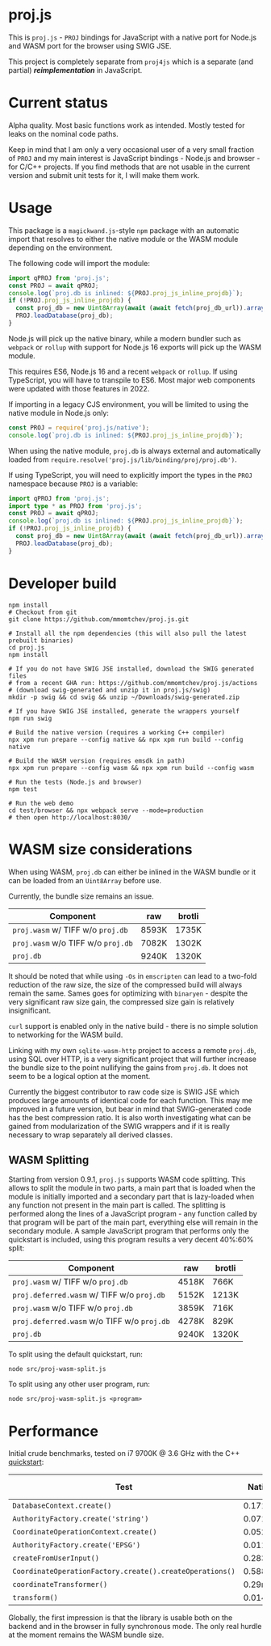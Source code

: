 # proj.js

This is `proj.js` - `PROJ` bindings for JavaScript with a native port for Node.js and WASM port for the browser using SWIG JSE.

This project is completely separate from `proj4js` which is a separate (and partial) ***reimplementation*** in JavaScript.

# Current status

Alpha quality. Most basic functions work as intended. Mostly tested for leaks on the nominal code paths.

Keep in mind that I am only a very occasional user of a very small fraction of `PROJ` and my main interest is JavaScript bindings - Node.js and browser - for C/C++ projects. If you find methods that are not usable in the current version and submit unit tests for it, I will make them work.

# Usage

This package is a `magickwand.js`-style `npm` package with an automatic import that resolves to either the native module or the WASM module depending on the environment.

The following code will import the module:

```js
import qPROJ from 'proj.js';
const PROJ = await qPROJ;
console.log(`proj.db is inlined: ${PROJ.proj_js_inline_projdb}`);
if (!PROJ.proj_js_inline_projdb) {
  const proj_db = new Uint8Array(await (await fetch(proj_db_url)).arrayBuffer());
  PROJ.loadDatabase(proj_db);
}
```

Node.js will pick up the native binary, while a modern bundler such as `webpack` or `rollup` with support for Node.js 16 exports will pick up the WASM module.

This requires ES6, Node.js 16 and a recent `webpack` or `rollup`. If using TypeScript, you will have to transpile to ES6. Most major web components were updated with those features in 2022.

If importing in a legacy CJS environment, you will be limited to using the native module in Node.js only:
```ts
const PROJ = require('proj.js/native');
console.log(`proj.db is inlined: ${PROJ.proj_js_inline_projdb}`);
```

When using the native module, `proj.db` is always external and automatically loaded from `require.resolve('proj.js/lib/binding/proj/proj.db')`.

If using TypeScript, you will need to explicitly import the types in the `PROJ` namespace because `PROJ` is a variable:

```ts
import qPROJ from 'proj.js';
import type * as PROJ from 'proj.js';
const PROJ = await qPROJ;
console.log(`proj.db is inlined: ${PROJ.proj_js_inline_projdb}`);
if (!PROJ.proj_js_inline_projdb) {
  const proj_db = new Uint8Array(await (await fetch(proj_db_url)).arrayBuffer());
  PROJ.loadDatabase(proj_db);
}
```

# Developer build

```shell
npm install 
# Checkout from git
git clone https://github.com/mmomtchev/proj.js.git

# Install all the npm dependencies (this will also pull the latest prebuilt binaries)
cd proj.js
npm install

# If you do not have SWIG JSE installed, download the SWIG generated files
# from a recent GHA run: https://github.com/mmomtchev/proj.js/actions
# (download swig-generated and unzip it in proj.js/swig)
mkdir -p swig && cd swig && unzip ~/Downloads/swig-generated.zip

# If you have SWIG JSE installed, generate the wrappers yourself
npm run swig

# Build the native version (requires a working C++ compiler)
npx xpm run prepare --config native && npx xpm run build --config native

# Build the WASM version (requires emsdk in path)
npx xpm run prepare --config wasm && npx xpm run build --config wasm

# Run the tests (Node.js and browser)
npm test

# Run the web demo
cd test/browser && npx webpack serve --mode=production
# then open http://localhost:8030/
```

# WASM size considerations

When using WASM, `proj.db` can either be inlined in the WASM bundle or it can be loaded from an `Uint8Array` before use.

Currently, the bundle size remains an issue.

| Component | raw | brotli |
| --- | --- | --- |
| `proj.wasm` w/  TIFF w/o `proj.db` | 8593K | 1735K |
| `proj.wasm` w/o TIFF w/o `proj.db` | 7082K | 1302K |
| `proj.db` | 9240K | 1320K |

It should be noted that while using `-Os` in `emscripten` can lead to a two-fold reduction of the raw size, the size of the compressed build will always remain the same. Sames goes for optimizing with `binaryen` - despite the very significant raw size gain, the compressed size gain is relatively insignificant.

`curl` support is enabled only in the native build - there is no simple solution to networking for the WASM build.

Linking with my own `sqlite-wasm-http` project to access a remote `proj.db`, using SQL over HTTP, is a very significant project that will further increase the bundle size to the point nullifying the gains from `proj.db`. It does not seem to be a logical option at the moment.

Currently the biggest contributor to raw code size is SWIG JSE which produces large amounts of identical code for each function. This may me improved in a future version, but bear in mind that SWIG-generated code has the best compression ratio. It is also worth investigating what can be gained from modularization of the SWIG wrappers and if it is really necessary to wrap separately all derived classes.

## WASM Splitting

Starting from version 0.9.1, `proj.js` supports WASM code splitting. This allows to split the module in two parts, a main part that is loaded when the module is initially imported and a secondary part that is lazy-loaded when any function not present in the main part is called. The splitting is performed along the lines of a JavaScript program - any function called by that program will be part of the main part, everything else will remain in the secondary module. A sample JavaScript program that performs only the quickstart is included, using this program results a very decent 40%:60% split:

| Component | raw | brotli |
| --- | --- | --- |
| `proj.wasm` w/ TIFF w/o `proj.db` | 4518K | 766K |
| `proj.deferred.wasm` w/ TIFF w/o `proj.db` | 5152K | 1213K |
| `proj.wasm` w/o TIFF w/o `proj.db` | 3859K | 716K |
| `proj.deferred.wasm` w/o TIFF w/o `proj.db` | 4278K | 829K |
| `proj.db` | 9240K | 1320K |

To split using the default quickstart, run:

```shell
node src/proj-wasm-split.js
```

To split using any other user program, run:

```shell
node src/proj-wasm-split.js <program>
```

# Performance

Initial crude benchmarks, tested on i7 9700K @ 3.6 GHz with the C++ [quickstart](https://proj.org/en/latest/development/quickstart_cpp.html):

| Test | Native | WASM in V8 |
| --- | --- | --- |
| `DatabaseContext.create()` | 0.171ms | 16.316ms |
| `AuthorityFactory.create('string')` | 0.071ms | 0.44ms |
| `CoordinateOperationContext.create()` | 0.052ms | 0.397ms |
| `AuthorityFactory.create('EPSG')` | 0.011ms | 0.274ms |
| `createFromUserInput()`  | 0.283ms | 0.617ms |
| `CoordinateOperationFactory.create().createOperations()` | 0.588ms | 1.885ms |
| `coordinateTransformer()` | 0.29ms | 19.117ms |
| `transform()` | 0.014ms | 0.234ms |

Globally, the first impression is that the library is usable both on the backend and in the browser in fully synchronous mode. The only real hurdle at the moment remains the WASM bundle size.

